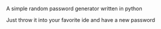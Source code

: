 A simple random password generator written in python

Just throw it into your favorite ide and have a new password
